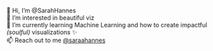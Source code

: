 👋 Hi, I’m @SarahHannes
<br>👀 I’m interested in beautiful viz
<br>🌱 I’m currently learning Machine Learning and how to create impactful *(soulful)* visualizations ✨
<br>📫 Reach out to me <a href="https://twitter.com/saraahannes">@saraahannes</a>
<!---
SarahHannes/SarahHannes is a ✨ special ✨ repository because its `README.md` (this file) appears on your GitHub profile.
You can click the Preview link to take a look at your changes.

<br>💞️ I’m looking to collaborate on ...
--->
